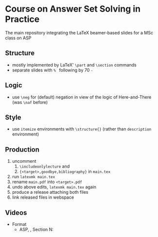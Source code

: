 # Course on Answer Set Solving in Practice

The main repository integrating the LaTeX beamer-based slides for a MSc class on ASP

## Structure

- mostly implemented by LaTeX' `\part` and `\section` commands
- separate slides with `% ` following by 70 `-`

## Logic

- use `\neg` for (default) negation in view of the logic of Here-and-There (was `\naf` before)

## Style

- use `itemize` environments with `\structure{}` (rather than `description` environment)

## Production

1. uncomment
   1. `\includeonlylecture` and
   2. `{<target>,goodbye,bibliography}`
   in `main.tex`
2. run `latexmk main.tex`
3. rename `main.pdf` into `<target>.pdf`
4. undo above edits, `latexmk main.tex` again
5. produce a release attaching both files
6. link released files in webspace

## Videos

- Format
    - ASP, <target>, Section N: <title>, Mst edition, WiSe2021
- https://youtube.com/c/potassco-live

### List of produced videos

- playlist https://www.youtube.com/playlist?list=PL7DBaibuDD9P5yRyq_Oyn-wuYpBayz_0h

#### Organization

- ASP, organization, section 0: introduction, 1st edition, WiSe2021
  - https://mediaup.uni-potsdam.de/Play/22938

- ASP, organization, section 1: roadmap, 1st edition, WiSe2021
  - https://mediaup.uni-potsdam.de/Play/22939

- ASP, organization, section 2: resources, 1st edition, WiSe2021
  - https://mediaup.uni-potsdam.de/Play/22940

- ASP, organization, section 3: literature, 1st edition, WiSe2021
  - https://mediaup.uni-potsdam.de/Play/22941

- ASP, organization, section 4: systems, 1st edition, WiSe2021
  - https://mediaup.uni-potsdam.de/Play/22942

- ASP, organization, 1st edition, WiSe2021
  - https://youtu.be/wDbXSEjcoKo
  - https://mediaup.uni-potsdam.de/Play/22965

- Release [v1.0.0](https://github.com/potassco-asp-course/course/releases/tag/v1.0.0)

#### Motivation

- ASP, motivation, section 0: introduction, 1st edition, WiSe2021
  - https://youtu.be/_nOPF6eaMeQ
  - https://mediaup.uni-potsdam.de/Play/23002

- ASP, motivation, section 1: declarative problem solving, 1st edition, WiSe2021
  - https://youtu.be/gAOaGs_VjLk
  - https://mediaup.uni-potsdam.de/Play/23005

- ASP, motivation, section 2: asp in a nutshell, 1st edition, WiSe2021
  - https://youtu.be/y6K7gLbuHhY
  - https://mediaup.uni-potsdam.de/Play/23055

- ASP, motivation, section 3: evolution, 1st edition, WiSe2021
  - https://youtu.be/UdRHpX_CiUM
  - https://mediaup.uni-potsdam.de/Play/23101

- **in progress**
